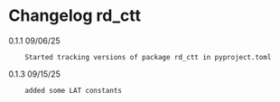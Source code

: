 # Changelog rd_ctt

0.1.1   09/06/25

        Started tracking versions of package rd_ctt in pyproject.toml

0.1.3   09/15/25

        added some LAT constants


